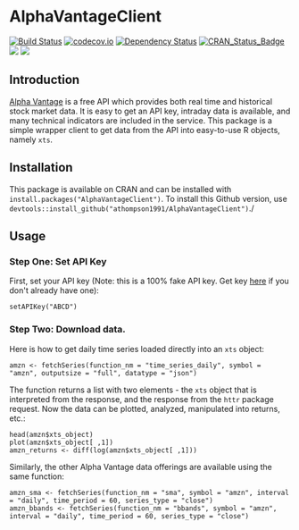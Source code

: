 # AlphaVantageClient #

[![Build Status](https://travis-ci.org/athompson1991/AlphaVantageClient.svg?branch=master)](https://travis-ci.org/athompson1991/AlphaVantageClient)
[![codecov.io](https://codecov.io/github/athompson1991/AlphaVantageClient/coverage.svg?branch=master)](https://codecov.io/github/athompson1991/AlphaVantageClient?branch=master)
[![Dependency Status](https://dependencyci.com/github/athompson1991/AlphaVantageClient/badge)](https://dependencyci.com/github/athompson1991/AlphaVantageClient)
[![CRAN\_Status\_Badge](http://www.r-pkg.org/badges/version/AlphaVantageClient)](https://cran.r-project.org/package=AlphaVantageClient) ![](http://cranlogs.r-pkg.org/badges/AlphaVantageClient?color=brightgreen) ![](http://cranlogs.r-pkg.org/badges/grand-total/AlphaVantageClient?color=brightgreen)

## Introduction

[Alpha Vantage](https://www.alphavantage.co/) is a free API which provides both real time and historical stock market data. It is easy to get an API key, intraday data is available, and many technical indicators are included in the service. This package is a simple wrapper client to get data from the API into easy-to-use R objects, namely `xts`.

## Installation

This package is available on CRAN and can be installed with `install.packages("AlphaVantageClient")`. To install this Github version, use `devtools::install_github("athompson1991/AlphaVantageClient")`./

## Usage

### Step One: Set API Key

First, set your API key (Note: this is a 100% fake API key. Get key [here](https://www.alphavantage.co/support/#api-key) if you don't already have one):

```{r}
setAPIKey("ABCD")
```

### Step Two: Download data.

Here is how to get daily time series loaded directly into an `xts` object:

```{r}
amzn <- fetchSeries(function_nm = "time_series_daily", symbol = "amzn", outputsize = "full", datatype = "json")
```

The function returns a list with two elements - the `xts` object that is interpreted from the response, and the response from the `httr` package request. Now the data can be plotted, analyzed, manipulated into returns, etc.:

```{r}
head(amzn$xts_object)
plot(amzn$xts_object[ ,1])
amzn_returns <- diff(log(amzn$xts_object[ ,1]))
```

Similarly, the other Alpha Vantage data offerings are available using the same function:

```{r}
amzn_sma <- fetchSeries(function_nm = "sma", symbol = "amzn", interval = "daily", time_period = 60, series_type = "close")
amzn_bbands <- fetchSeries(function_nm = "bbands", symbol = "amzn", interval = "daily", time_period = 60, series_type = "close")
```
